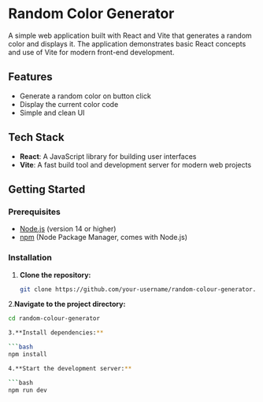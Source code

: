 # Random Color Generator

A simple web application built with React and Vite that generates a random color and displays it. The application demonstrates basic React concepts and use of Vite for modern front-end development.

## Features

- Generate a random color on button click
- Display the current color code
- Simple and clean UI

## Tech Stack

- **React**: A JavaScript library for building user interfaces
- **Vite**: A fast build tool and development server for modern web projects

## Getting Started

### Prerequisites

- [Node.js](https://nodejs.org/) (version 14 or higher)
- [npm](https://www.npmjs.com/) (Node Package Manager, comes with Node.js)

### Installation

1. **Clone the repository:**

   ```bash
   git clone https://github.com/your-username/random-colour-generator.git
2.**Navigate to the project directory:**
   ```bash
   cd random-colour-generator

3.**Install dependencies:**

```bash
npm install

4.**Start the development server:**

```bash
npm run dev
